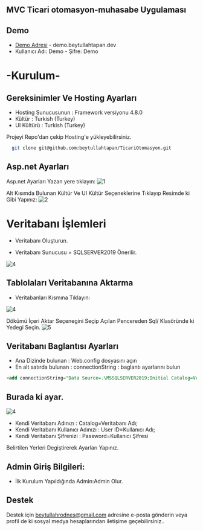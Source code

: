 
## MVC Ticari otomasyon-muhasabe Uygulaması

## Demo

-  [Demo Adresi](demo.beytullahtapan.dev/) - demo.beytullahtapan.dev
- Kullanıcı Adı: Demo - Şifre: Demo

#  -Kurulum-

## Gereksinimler Ve Hosting Ayarları
- Hosting Sunucusunun : Framework versiyonu 4.8.0 
- Kültür : Turkish (Turkey)
- UI Kültürü : Turkish (Turkey)

Projeyi Repo'dan çekip Hosting'e yükleyebilirsiniz.

```bash
  git clone git@github.com:beytullahtapan/TicariOtomasyon.git
```
## Asp.net Ayarları

Asp.net Ayarları Yazan yere tıklayın:
![1](https://demo.beytullahtapan.dev/img/1.png)

Alt Kısımda Bulunan Kültür Ve UI Kültür Seçeneklerine Tıklayıp Resimde ki Gibi Yapınız:
![2](https://demo.beytullahtapan.dev/img/3.png)

# Veritabanı İşlemleri

- Veritabanı Oluşturun.

-  Veritabanı Sunucusu = SQLSERVER2019 Önerilir.

![4](https://demo.beytullahtapan.dev/img/4.png)

## Tablolaları Veritabanına Aktarma

- Veritabanları Kısmına Tıklayın:

![4](https://demo.beytullahtapan.dev/img/vb1.png)

Dökümü İçeri Aktar Seçenegini Seçip Açılan Pencereden Sql/ Klasöründe ki Yedegi Seçin.
![5](https://demo.beytullahtapan.dev/img/vb2.png)

## Veritabanı Baglantısı Ayarları

- Ana Dizinde bulunan :  Web.config dosyasını açın
- En alt satırda bulunan : connectionString : baglantı ayarlarını bulun
```sql
<add connectionString="Data Source=.\MSSQLSERVER2019;Initial Catalog=VeritabanıAdı;User ID=Kullanıcıadı;Password=KullanıcıŞifresi" name="Context" providerName="System.Data.SqlClient" />
```
## Burada ki ayar.
![4](https://demo.beytullahtapan.dev/img/5.png)
- Kendi Veritabanı Adınızı : Catalog=Veritabanı Adı;
- Kendi Veritabanı Kullanıcı Adınızı : User ID=Kullanıcı Adı;
- Kendi Veritabanı Şifrenizi : Password=Kullanıcı Şifresi

Belirtilen Yerleri Degiştirerek Ayarları Yapınız.

  ## Admin Giriş Bilgileri:
- İlk Kurulum Yapıldığında Admin:Admin Olur.

## Destek

Destek için beytullahrodnes@gmail.com adresine e-posta gönderin veya profil de ki sosyal medya hesaplarından iletişime geçebilirsiniz..